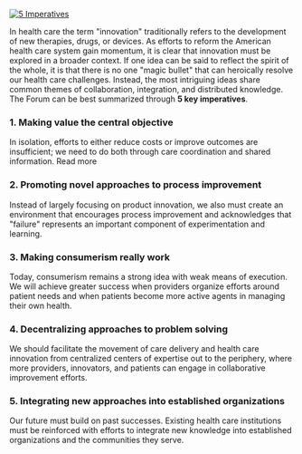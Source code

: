 [![5 Imperatives](http://projects.iq.harvard.edu/files/styles/os_files_small/public/forum-on-healthcare-innovation/files/5_imperatives_2.png?itok=0vZadz0l)](http://www.hbs.edu/healthcare/pdf/Forum-on-Healthcare-Innovation-5-Imperatives.pdf)

In health care the term "innovation" traditionally refers to the development of new therapies, drugs, or devices. As efforts to reform the American health care system gain momentum, it is clear that innovation must be explored in a broader context. If one idea can be said to reflect the spirit of the whole, it is that there is no one "magic bullet" that can heroically resolve our health care challenges. Instead, the most intriguing ideas share common themes of collaboration, integration, and distributed knowledge. The Forum can be best summarized through **5 key imperatives**.

### 1. Making value the central objective

In isolation, efforts to either reduce costs or improve outcomes are insufficient; we need to do both through care coordination and shared information. Read more

### 2. Promoting novel approaches to process improvement

Instead of largely focusing on product innovation, we also must create an environment that encourages process improvement and acknowledges that "failure" represents an important component of experimentation and learning. 

### 3. Making consumerism really work

Today, consumerism remains a strong idea with weak means of execution. We will achieve greater success when providers organize efforts around patient needs and when patients become more active agents in managing their own health. 

### 4. Decentralizing approaches to problem solving

We should facilitate the movement of care delivery and health care innovation from centralized centers of expertise out to the periphery, where more providers, innovators, and patients can engage in collaborative improvement efforts. 

### 5. Integrating new approaches into established organizations

Our future must build on past successes. Existing health care institutions must be reinforced with efforts to integrate new knowledge into established organizations and the communities they serve. 